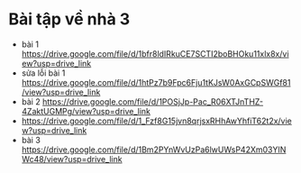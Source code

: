 # Bài tập về nhà 3
- bài 1 https://drive.google.com/file/d/1bfr8ldIRkuCE7SCTI2boBHOku11xlx8x/view?usp=drive_link
- sửa lỗi bài 1 https://drive.google.com/file/d/1htPz7b9Fpc6Fju1tKJsW0AxGCpSWGf81/view?usp=drive_link
- bài 2 https://drive.google.com/file/d/1POSjJp-Pac_R06XTJnTHZ-4ZaktUGMPg/view?usp=drive_link
- https://drive.google.com/file/d/1_Fzf8G15jvn8qrjsxRHhAwYhfiT62t2x/view?usp=drive_link
- bài 3 https://drive.google.com/file/d/1Bm2PYnWvUzPa6lwUWsP42Xm03YINWc48/view?usp=drive_link
